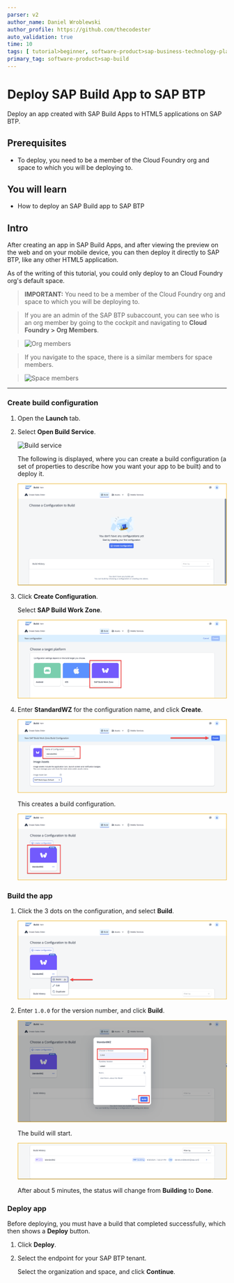 ```yaml
---
parser: v2
author_name: Daniel Wroblewski
author_profile: https://github.com/thecodester
auto_validation: true
time: 10
tags: [ tutorial>beginner, software-product>sap-business-technology-platform,software-product>sap-build, software-product>sap-build-apps--enterprise-edition]
primary_tag: software-product>sap-build
---
```

 

# Deploy SAP Build App to SAP BTP
<!-- description --> Deploy an app created with SAP Build Apps to HTML5 applications on SAP BTP.

 
## Prerequisites
- To deploy, you need to be a member of the Cloud Foundry org and space to which you will be deploying to.


## You will learn
- How to deploy an SAP Build app to SAP BTP



## Intro
After creating an app in SAP Build Apps, and after viewing the preview on the web and on your mobile device, you can then deploy it directly to SAP BTP, like any other HTML5 application.

As of the writing of this tutorial, you could only deploy to an Cloud Foundry org's default space.

>**IMPORTANT:** You need to be a member of the Cloud Foundry org and space to which you will be deploying to.

>If you are an admin of the SAP BTP subaccount, you can see who is an org member by going to the cockpit and navigating to **Cloud Foundry > Org Members**.

>![Org members](org-members.png)

> If you navigate to the space, there is a similar members for space members.

>![Space members](org-space-members.png)

---


### Create build configuration
1. Open the **Launch** tab.
   
2. Select **Open Build Service**.
   
    ![Build service](build1.png)

    The following is displayed, where you can create a build configuration (a set of properties to describe how you want your app to be built) and to deploy it.

    ![Build home page](configure1.png)

3. Click **Create Configuration**.

    Select **SAP Build Work Zone**.
    
    ![Create configuration](build1a.png)

2. Enter **StandardWZ** for the configuration name, and click **Create**.

    ![Start to create configuration](build2.png)

    This creates a build configuration.

    ![Configuration created](build2a.png)
    


### Build the app
1. Click the 3 dots on the configuration, and select **Build**.

    ![Click build button](build3.png)

2. Enter `1.0.0` for the version number, and click **Build**.
   
    ![Start build](build3a.png)

    The build will start.

    ![Build started](build3b.png)

    After about 5 minutes, the status will change from **Building** to **Done**.





### Deploy app
Before deploying, you must have a build that completed successfully, which then shows a **Deploy** button.

1. Click **Deploy**.

2. Select the endpoint for your SAP BTP tenant.

    Select the organization and space, and click **Continue**.



